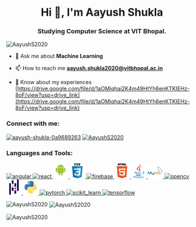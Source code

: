 <h1 align="center">Hi 👋, I'm Aayush Shukla</h1>
<h3 align="center">Studying Computer Science at VIT Bhopal.</h3>

<p align="left"> <img src="https://komarev.com/ghpvc/?username=AayushS2020&label=Profile%20views&color=0e75b6&style=flat" alt="AayushS2020" /> </p>

- 💬 Ask me about **Machine Learning**

- 📫 How to reach me **aayush.shukla2020@vitbhopal.ac.in**

- 📄 Know about my experiences [https://drive.google.com/file/d/1aOMiqhai2K4m49HtYh6enKTKIEHz-8oF/view?usp=drive_link](https://drive.google.com/file/d/1aOMiqhai2K4m49HtYh6enKTKIEHz-8oF/view?usp=drive_link)

<h3 align="left">Connect with me:</h3>
<p align="left">
<a href="https://www.linkedin.com/in/aayush-shukla-0a9689263/" target="blank"><img align="center" src="https://raw.githubusercontent.com/rahuldkjain/github-profile-readme-generator/master/src/images/icons/Social/linked-in-alt.svg" alt="aayush-shukla-0a9689263" height="30" width="40" /></a>
<a href="https://leetcode.com/AayushS2020/" target="blank"><img align="center" src="https://raw.githubusercontent.com/rahuldkjain/github-profile-readme-generator/master/src/images/icons/Social/leet-code.svg" alt="AayushS2020" height="30" width="40" /></a>
</p>

<h3 align="left">Languages and Tools:</h3>
<p align="left"><a href="https://angular.io/" target="_blank" rel="noreferrer"> 
<img src="https://angular.io/assets/images/logos/angular/angular.svg" alt="angular" width="40" height="40"/> </a>
<a href="https://reactjs.org/" target="_blank" rel="noreferrer"> 
<img src="https://reactjs.org/logo-og.png" alt="react" width="40" height="40"/> </a> <a href="https://developer.android.com" target="_blank" rel="noreferrer"> <img src="https://raw.githubusercontent.com/devicons/devicon/master/icons/android/android-original-wordmark.svg" alt="android" width="40" height="40"/> </a> <a href="https://www.w3schools.com/css/" target="_blank" rel="noreferrer"> <img src="https://raw.githubusercontent.com/devicons/devicon/master/icons/css3/css3-original-wordmark.svg" alt="css3" width="40" height="40"/> </a> <a href="https://firebase.google.com/" target="_blank" rel="noreferrer"> <img src="https://www.vectorlogo.zone/logos/firebase/firebase-icon.svg" alt="firebase" width="40" height="40"/> </a> <a href="https://www.w3.org/html/" target="_blank" rel="noreferrer"> <img src="https://raw.githubusercontent.com/devicons/devicon/master/icons/html5/html5-original-wordmark.svg" alt="html5" width="40" height="40"/> </a> <a href="https://www.java.com" target="_blank" rel="noreferrer"> <img src="https://raw.githubusercontent.com/devicons/devicon/master/icons/java/java-original.svg" alt="java" width="40" height="40"/> </a> <a href="https://www.mysql.com/" target="_blank" rel="noreferrer"> <img src="https://raw.githubusercontent.com/devicons/devicon/master/icons/mysql/mysql-original-wordmark.svg" alt="mysql" width="40" height="40"/> </a> <a href="https://opencv.org/" target="_blank" rel="noreferrer"> <img src="https://www.vectorlogo.zone/logos/opencv/opencv-icon.svg" alt="opencv" width="40" height="40"/> </a> <a href="https://pandas.pydata.org/" target="_blank" rel="noreferrer"> <img src="https://raw.githubusercontent.com/devicons/devicon/2ae2a900d2f041da66e950e4d48052658d850630/icons/pandas/pandas-original.svg" alt="pandas" width="40" height="40"/> </a> <a href="https://www.python.org" target="_blank" rel="noreferrer"> <img src="https://raw.githubusercontent.com/devicons/devicon/master/icons/python/python-original.svg" alt="python" width="40" height="40"/> </a> <a href="https://pytorch.org/" target="_blank" rel="noreferrer"> <img src="https://www.vectorlogo.zone/logos/pytorch/pytorch-icon.svg" alt="pytorch" width="40" height="40"/> </a> <a href="https://scikit-learn.org/" target="_blank" rel="noreferrer"> <img src="https://upload.wikimedia.org/wikipedia/commons/0/05/Scikit_learn_logo_small.svg" alt="scikit_learn" width="40" height="40"/> </a> <a href="https://www.tensorflow.org" target="_blank" rel="noreferrer"> <img src="https://www.vectorlogo.zone/logos/tensorflow/tensorflow-icon.svg" alt="tensorflow" width="40" height="40"/> </a> </p>

<p><img align="left" src="https://github-readme-stats.vercel.app/api/top-langs?username=AayushS2020&show_icons=true&locale=en&layout=compact" alt="AayushS2020" /></p>

<p>&nbsp;<img align="center" src="https://github-readme-stats.vercel.app/api?username=AayushS2020&show_icons=true&locale=en" alt="AayushS2020" /></p>

<p><img align="center" src="https://github-readme-streak-stats.herokuapp.com/?user=AayushS2020&" alt="AayushS2020" /></p>
